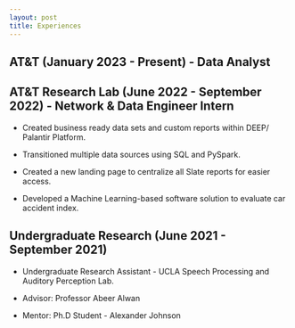 ```yaml
---
layout: post
title: Experiences
---
```


## AT&T (January 2023 - Present) - Data Analyst

## AT&T Research Lab (June 2022 - September 2022) - Network & Data Engineer Intern

- Created business ready data sets and custom reports within DEEP/ Palantir Platform.

- Transitioned multiple data sources using SQL and PySpark.

- Created a new landing page to centralize all Slate reports for easier access.

- Developed a Machine Learning-based software solution to evaluate car accident index.

## Undergraduate Research (June 2021 - September 2021)

- Undergraduate Research Assistant - UCLA Speech Processing and Auditory Perception Lab.

- Advisor: Professor Abeer Alwan

- Mentor: Ph.D Student - Alexander Johnson
